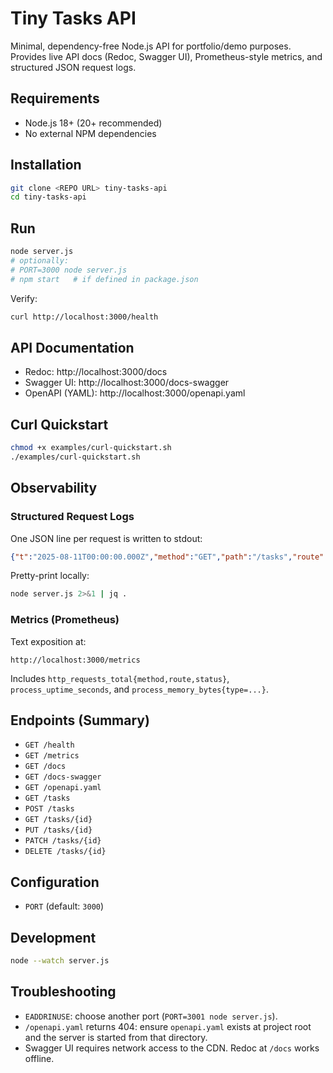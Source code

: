 # Tiny Tasks API

Minimal, dependency-free Node.js API for portfolio/demo purposes. Provides live API docs (Redoc, Swagger UI), Prometheus-style metrics, and structured JSON request logs.

## Requirements
- Node.js 18+ (20+ recommended)
- No external NPM dependencies

## Installation
```bash
git clone <REPO URL> tiny-tasks-api
cd tiny-tasks-api
```

## Run
```bash
node server.js
# optionally:
# PORT=3000 node server.js
# npm start   # if defined in package.json
```

Verify:
```bash
curl http://localhost:3000/health
```

## API Documentation
- Redoc: http://localhost:3000/docs  
- Swagger UI: http://localhost:3000/docs-swagger  
- OpenAPI (YAML): http://localhost:3000/openapi.yaml

## Curl Quickstart
```bash
chmod +x examples/curl-quickstart.sh
./examples/curl-quickstart.sh
```

## Observability

### Structured Request Logs
One JSON line per request is written to stdout:
```json
{"t":"2025-08-11T00:00:00.000Z","method":"GET","path":"/tasks","route":"/tasks","status":200,"dur_ms":3,"ua":"curl/8.4.0","ip":"::1"}
```
Pretty-print locally:
```bash
node server.js 2>&1 | jq .
```

### Metrics (Prometheus)
Text exposition at:
```
http://localhost:3000/metrics
```
Includes `http_requests_total{method,route,status}`, `process_uptime_seconds`, and `process_memory_bytes{type=...}`.

## Endpoints (Summary)
- `GET /health`
- `GET /metrics`
- `GET /docs`
- `GET /docs-swagger`
- `GET /openapi.yaml`
- `GET /tasks`
- `POST /tasks`
- `GET /tasks/{id}`
- `PUT /tasks/{id}`
- `PATCH /tasks/{id}`
- `DELETE /tasks/{id}`

## Configuration
- `PORT` (default: `3000`)

## Development
```bash
node --watch server.js
```

## Troubleshooting
- `EADDRINUSE`: choose another port (`PORT=3001 node server.js`).
- `/openapi.yaml` returns 404: ensure `openapi.yaml` exists at project root and the server is started from that directory.
- Swagger UI requires network access to the CDN. Redoc at `/docs` works offline.
